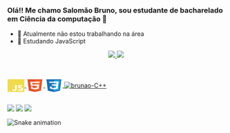 ### Olá!! Me chamo Salomão Bruno, sou estudante de bacharelado em Ciência da computação 👋

- 🔭 Atualmente não estou trabalhando na área
- 🌱 Estudando JavaScript

<div align="center">
  <a href="https://github.com/brunaoks">
  <img height="160em" src="https://github-readme-stats.vercel.app/api?username=brunaoks&show_icons=true&theme=dark&include_all_commits=true&count_private=true"/>
  <img height="160em" src="https://github-readme-stats.vercel.app/api/top-langs/?username=brunaoks&layout=compact&langs_count=7&theme=dark"/>
</div>

 ##
  
 <div style="display: inline_block"><br>
  <img align="center" alt="brunao-JS" height="30" width="40" src="https://raw.githubusercontent.com/devicons/devicon/master/icons/javascript/javascript-plain.svg">
  <img align="center" alt="brunao-HTML" height="30" width="40" src="https://raw.githubusercontent.com/devicons/devicon/master/icons/html5/html5-original.svg">
  <img align="center" alt="brunao-CSS" height="30" width="40" src="https://raw.githubusercontent.com/devicons/devicon/master/icons/css3/css3-original.svg">
   <img align="center" alt="brunao-C++" height="30" width="40" src="https://cdn.jsdelivr.net/gh/devicons/devicon/icons/cplusplus/cplusplus-original.svg">
</div>
  
##

<div> 
  <a href="https://www.instagram.com/bruno_florenc0/" target="_blank"><img src="https://img.shields.io/badge/-Instagram-%23E4405F?style=for-the-badge&logo=instagram&logoColor=white" target="_blank"></a>
  <a href = "mailto:sfbruno2002@gmail.com"><img src="https://img.shields.io/badge/-Gmail-%23333?style=for-the-badge&logo=gmail&logoColor=white" target="_blank"></a>
  <a href="https://www.linkedin.com/in/salomao-bruno" target="_blank"><img src="https://img.shields.io/badge/-LinkedIn-%230077B5?style=for-the-badge&logo=linkedin&logoColor=white" target="_blank"></a>
  
  ![Snake animation](https://github.com/brunaoks/brunaoks/blob/output/github-contribution-grid-snake.svg)
 
</div>
